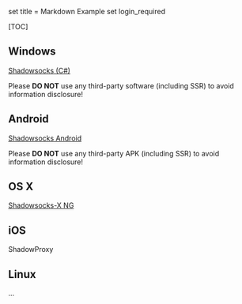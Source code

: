 set title = Markdown Example
set login_required

[TOC]

## Windows

[Shadowsocks (C#)](https://github.com/shadowsocks/shadowsocks-windows/releases)

Please **DO NOT** use any third-party software (including SSR) to avoid information disclosure!

## Android

[Shadowsocks Android](https://github.com/shadowsocks/shadowsocks-android/releases)

Please **DO NOT** use any third-party APK (including SSR) to avoid information disclosure!

## OS X

[Shadowsocks-X NG](https://github.com/shadowsocks/ShadowsocksX-NG/releases)

## iOS

ShadowProxy

## Linux

...